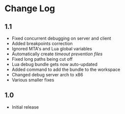# Change Log
## 1.1
- Fixed concurrent debugging on server and client
- Added breakpoints correction
- Ignored MTA's and Lua global variables
- Automatically create _timeout prevention files_
- Fixed long paths being cut off
- Lua debug bundle gets now auto-updated
- Added command to add the bundle to the workspace
- Changed debug server arch to x86
- Various smaller fixes

## 1.0
- Initial release
